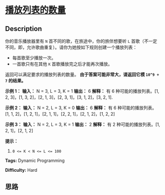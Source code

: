 # [播放列表的数量][title]

## Description

你的音乐播放器里有 `N` 首不同的歌，在旅途中，你的旅伴想要听 `L` 首歌（不一定不同，即，允许歌曲重复）。请你为她按如下规则创建一个播放列表：

  * 每首歌至少播放一次。
  * 一首歌只有在其他 `K` 首歌播放完之后才能再次播放。

返回可以满足要求的播放列表的数量。 **由于答案可能非常大，请返回它模  `10^9 + 7` 的结果。**



**示例 1：**
            **输入：** N = 3, L = 3, K = 1    **输出：** 6    **解释：** 有 6 种可能的播放列表。[1, 2, 3]，[1, 3, 2]，[2, 1, 3]，[2, 3, 1]，[3, 1, 2]，[3, 2, 1].    

**示例 2：**
            **输入：** N = 2, L = 3, K = 0    **输出：** 6    **解释：** 有 6 种可能的播放列表。[1, 1, 2]，[1, 2, 1]，[2, 1, 1]，[2, 2, 1]，[2, 1, 2]，[1, 2, 2]    

**示例 3：**
            **输入：** N = 2, L = 3, K = 1    **输出：** 2    **解释：** 有 2 种可能的播放列表。[1, 2, 1]，[2, 1, 2]    



**提示：**

  1. `0 <= K < N <= L <= 100`


**Tags:** Dynamic Programming

**Difficulty:** Hard

## 思路

[title]: https://leetcode-cn.com/problems/number-of-music-playlists

